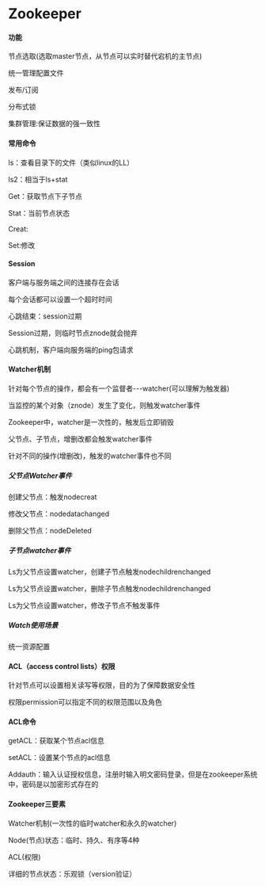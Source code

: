 # Zookeeper

#### 功能

节点选取(选取master节点，从节点可以实时替代宕机的主节点)

统一管理配置文件

发布/订阅

分布式锁

集群管理:保证数据的强一致性

#### 常用命令

ls：查看目录下的文件（类似linux的LL）

ls2：相当于ls+stat

Get：获取节点下子节点

Stat：当前节点状态

Creat:

Set:修改

#### Session

客户端与服务端之间的连接存在会话

每个会话都可以设置一个超时时间

心跳结束：session过期

Session过期，则临时节点znode就会抛弃

心跳机制，客户端向服务端的ping包请求

#### Watcher机制

针对每个节点的操作，都会有一个监督者---watcher(可以理解为触发器)

当监控的某个对象（znode）发生了变化，则触发watcher事件

Zookeeper中，watcher是一次性的，触发后立即销毁

父节点、子节点，增删改都会触发watcher事件

针对不同的操作(增删改)，触发的watcher事件也不同

##### 父节点Watcher事件

创建父节点：触发nodecreat

修改父节点：nodedatachanged

删除父节点：nodeDeleted

##### 子节点watcher事件

Ls为父节点设置watcher，创建子节点触发nodechildrenchanged

Ls为父节点设置watcher，删除子节点触发nodechildrenchanged

Ls为父节点设置watcher，修改子节点不触发事件

##### Watch使用场景

统一资源配置

#### ACL（access control lists）权限

针对节点可以设置相关读写等权限，目的为了保障数据安全性

权限permission可以指定不同的权限范围以及角色

#### ACL命令

getACL：获取某个节点acl信息

setACL：设置某个节点的acl信息

Addauth：输入认证授权信息，注册时输入明文密码登录，但是在zookeeper系统中，密码是以加密形式存在的

#### Zookeeper三要素

Watcher机制(一次性的临时watcher和永久的watcher)

Node(节点)状态：临时、持久、有序等4种

ACL(权限)

详细的节点状态：乐观锁（version验证）